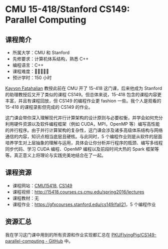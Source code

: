 # CMU 15-418/Stanford CS149: Parallel Computing

## 课程简介

- 所属大学：CMU 和 Stanford
- 先修要求：计算机体系结构，熟悉 C++
- 编程语言：C++
- 课程难度：🌟🌟🌟🌟🌟
- 预计学时：150 小时

[Kayvon Fatahalian](http://www.cs.cmu.edu/~kayvonf) 教授此前在 CMU 开了 15-418 这门课，后来他成为 Stanford 的助理教授后又开了类似的课程 CS149。但总体来说，15-418 包含的课程内容更丰富，并且有课程回放，但 CS149 的编程作业更 fashion 一些。我个人是观看的 15-418 的课程录影但完成的 CS149 的作业。

这门课会带你深入理解现代并行计算架构的设计原则与必要权衡，并学会如何充分利用硬件资源以及软件编程框架（例如 CUDA，MPI，OpenMP 等）编写高性能的并行程序。由于并行计算架构的复杂性，这门课会涉及诸多高级体系结构与网络通信的内容，知识点相当底层且硬核。与此同时，5 个编程作业则是从软件的层面培养学生对上层抽象的理解与运用，具体会让你分析并行程序的瓶颈、编写多线程同步代码、学习 CUDA 编程、OpenMP 编程以及前段时间大热的 Spark 框架等等。真正意义上将理论与实践完美地结合在了一起。

## 课程资源

- 课程网站：[CMU15418](http://15418.courses.cs.cmu.edu/spring2016/), [CS149](https://gfxcourses.stanford.edu/cs149/fall21)
- 课程视频：<http://15418.courses.cs.cmu.edu/spring2016/lectures>
- 课程教材：无
- 课程作业：<https://gfxcourses.stanford.edu/cs149/fall21>，5 个编程作业

## 资源汇总

我在学习这门课中用到的所有资源和作业实现都汇总在 [PKUFlyingPig/CS149-parallel-computing - GitHub](https://github.com/PKUFlyingPig/CS149-parallel-computing) 中。
